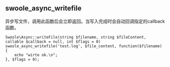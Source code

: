## swoole_async_writefile
异步写文件，调用此函数后会立即返回。当写入完成时会自动回调指定的callback函数。

~~~
Swoole\Async::writeFile(string $filename, string $fileContent, callable $callback = null, int $flags = 0)
swoole_async_writefile('test.log', $file_content, function($filename) {
    echo "wirte ok.\n";
}, $flags = 0);
~~~